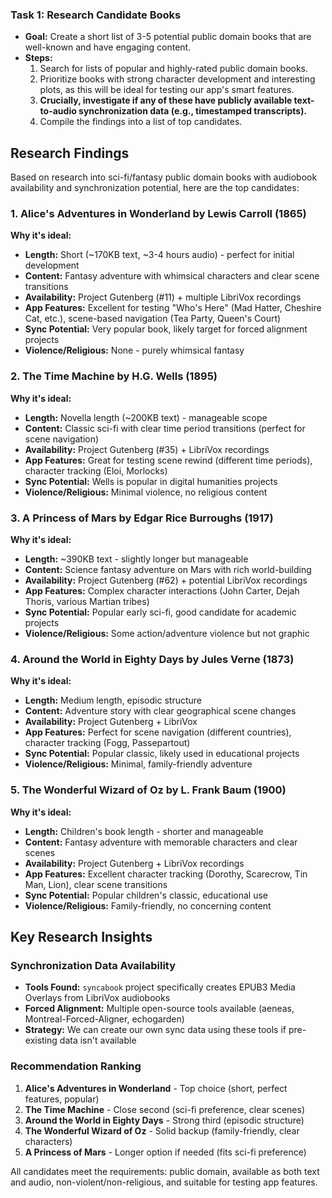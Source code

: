 ### Task 1: Research Candidate Books

*   **Goal:** Create a short list of 3-5 potential public domain books that are well-known and have engaging content.
*   **Steps:**
    1.  Search for lists of popular and highly-rated public domain books.
    2.  Prioritize books with strong character development and interesting plots, as this will be ideal for testing our app's smart features.
    3.  **Crucially, investigate if any of these have publicly available text-to-audio synchronization data (e.g., timestamped transcripts).**
    4.  Compile the findings into a list of top candidates.

## Research Findings

Based on research into sci-fi/fantasy public domain books with audiobook availability and synchronization potential, here are the top candidates:

### 1. **Alice's Adventures in Wonderland** by Lewis Carroll (1865)
**Why it's ideal:**
- **Length:** Short (~170KB text, ~3-4 hours audio) - perfect for initial development
- **Content:** Fantasy adventure with whimsical characters and clear scene transitions
- **Availability:** Project Gutenberg (#11) + multiple LibriVox recordings
- **App Features:** Excellent for testing "Who's Here" (Mad Hatter, Cheshire Cat, etc.), scene-based navigation (Tea Party, Queen's Court)
- **Sync Potential:** Very popular book, likely target for forced alignment projects
- **Violence/Religious:** None - purely whimsical fantasy

### 2. **The Time Machine** by H.G. Wells (1895)
**Why it's ideal:**
- **Length:** Novella length (~200KB text) - manageable scope
- **Content:** Classic sci-fi with clear time period transitions (perfect for scene navigation)
- **Availability:** Project Gutenberg (#35) + LibriVox recordings
- **App Features:** Great for testing scene rewind (different time periods), character tracking (Eloi, Morlocks)
- **Sync Potential:** Wells is popular in digital humanities projects
- **Violence/Religious:** Minimal violence, no religious content

### 3. **A Princess of Mars** by Edgar Rice Burroughs (1917)
**Why it's ideal:**
- **Length:** ~390KB text - slightly longer but manageable
- **Content:** Science fantasy adventure on Mars with rich world-building
- **Availability:** Project Gutenberg (#62) + potential LibriVox recordings
- **App Features:** Complex character interactions (John Carter, Dejah Thoris, various Martian tribes)
- **Sync Potential:** Popular early sci-fi, good candidate for academic projects
- **Violence/Religious:** Some action/adventure violence but not graphic

### 4. **Around the World in Eighty Days** by Jules Verne (1873)
**Why it's ideal:**
- **Length:** Medium length, episodic structure
- **Content:** Adventure story with clear geographical scene changes
- **Availability:** Project Gutenberg + LibriVox
- **App Features:** Perfect for scene navigation (different countries), character tracking (Fogg, Passepartout)
- **Sync Potential:** Popular classic, likely used in educational projects
- **Violence/Religious:** Minimal, family-friendly adventure

### 5. **The Wonderful Wizard of Oz** by L. Frank Baum (1900)
**Why it's ideal:**
- **Length:** Children's book length - shorter and manageable
- **Content:** Fantasy adventure with memorable characters and clear scenes
- **Availability:** Project Gutenberg + LibriVox recordings
- **App Features:** Excellent character tracking (Dorothy, Scarecrow, Tin Man, Lion), clear scene transitions
- **Sync Potential:** Popular children's classic, educational use
- **Violence/Religious:** Family-friendly, no concerning content

## Key Research Insights

### Synchronization Data Availability
- **Tools Found:** `syncabook` project specifically creates EPUB3 Media Overlays from LibriVox audiobooks
- **Forced Alignment:** Multiple open-source tools available (aeneas, Montreal-Forced-Aligner, echogarden)
- **Strategy:** We can create our own sync data using these tools if pre-existing data isn't available

### Recommendation Ranking
1. **Alice's Adventures in Wonderland** - Top choice (short, perfect features, popular)
2. **The Time Machine** - Close second (sci-fi preference, clear scenes)
3. **Around the World in Eighty Days** - Strong third (episodic structure)
4. **The Wonderful Wizard of Oz** - Solid backup (family-friendly, clear characters)
5. **A Princess of Mars** - Longer option if needed (fits sci-fi preference)

All candidates meet the requirements: public domain, available as both text and audio, non-violent/non-religious, and suitable for testing app features.
